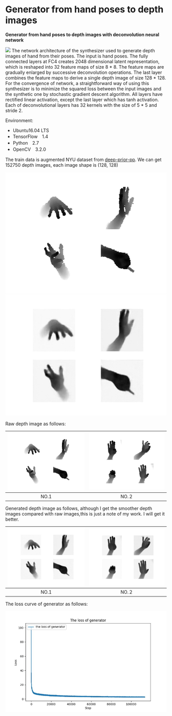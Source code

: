 
# Generator from hand poses to depth images
**Generator from hand poses to depth images with deconvolution neural network**

![](http://ww1.sinaimg.cn/large/006zLtEmgy1fs8jr1i6ejj31fw0hatag.jpg)
The network architecture of the synthesizer used to generate depth images of hand from their poses. The input is hand poses. The fully connected layers at FC4 creates 2048 dimensional latent representation, which is reshaped into 32 feature maps of size 8 * 8. The feature maps are gradually enlarged by successive deconvolution operations. The last layer combines the feature maps to derive a single depth image of size 128 * 128. For the convergence of network, a straightforward way of using this synthesizer is to minimize the squared loss between the input images and the synthetic one by stochastic gradient descent algorithm.  All layers have rectified linear activation, except the last layer which has tanh activation. Each of deconvolutional layers has 32 kernels with the size of 5 * 5 and stride 2. 

Environment:
- Ubuntu16.04 LTS
- TensorFlow　1.4
- Python　2.7
- OpenCV　3.2.0


The train data is augmented NYU dataset from [deep-prior-pp](https://github.com/moberweger/deep-prior-pp). We can get 
152750 depth images, each image shape is (128, 128)

![raw-1](results/raw_images/49_112978.png "title-1") ![gen-1](results/gen_images/49_112978.png "title-2")

Raw depth image as follows:

| ![raw-1](results/raw_images/49_112978.png)  | ![raw-2](results/raw_images/49_113378.png) |
| :--------: | :-------: |
|   NO.1     |  NO.２    |

Generated depth image as follows, although I get the smoother depth images compared with raw images,this is just a note of my work. I will get it better.

| ![raw-1](results/gen_images/49_112978.png)  | ![raw-2](results/gen_images/49_113378.png) |
| :--------: | :-------: |
|   NO.1     |  NO.２    |

The loss curve of generator as follows:

![](results/the-loss-curve.jpg)
